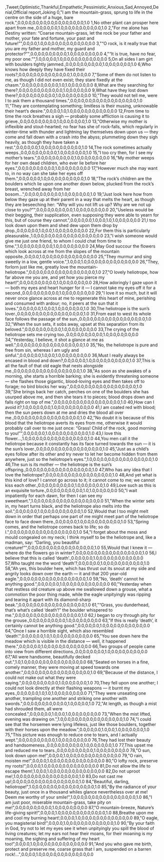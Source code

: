 ,Tweet,Optimistic,Thankful,Empathetic,Pessimistic,Anxious,Sad,Annoyed,Denial,Official report,Joking
0,"I am the mountain-grass, sprung to life in the centre on the side of a huge, bare rock.",0.0,0.0,0.0,0.0,0.0,0.0,0.0,0.0,0.0,1.0
1,No other plant can prosper here apart from me.,0.0,0.0,0.0,1.0,0.0,0.0,0.0,0.0,0.0,1.0
2,"For me alone has Destiny written: “Coarse mountain-grass, let the rock be your father and mother, your fate and fortune, your past and future!”",0.0,0.0,1.0,0.0,0.0,0.0,0.0,0.0,0.0,0.0
3,"“O rock, is it really true that you are my father and mother, my guard and protector?”",0.0,0.0,0.0,0.0,0.0,1.0,0.0,0.0,0.0,0.0
4,"“It is true, have no fear, my poor one.”",1.0,0.0,0.0,1.0,0.0,0.0,0.0,0.0,0.0,0.0
5,On all sides I am girt with boulders tightly jammed.,0.0,0.0,0.0,0.0,0.0,1.0,0.0,0.0,0.0,1.0
6,Who knows how deeply they have fixed their roots?,0.0,0.0,0.0,0.0,0.0,0.0,0.0,1.0,0.0,0.0
7,"Some of them do not listen to me, as though I did not even exist; they stare fixedly at the chasm.",0.0,0.0,0.0,0.0,0.0,1.0,1.0,0.0,0.0,0.0
8,What are they searching for there?,0.0,0.0,0.0,0.0,0.0,0.0,1.0,0.0,0.0,0.0
9,What have they lost down  there?,0.0,0.0,0.0,0.0,0.0,1.0,0.0,0.0,0.0,0.0
10,"They would not tell me, were I to ask them a thousand times.",0.0,0.0,0.0,0.0,0.0,0.0,0.0,0.0,0.0,1.0
11,"They are contemplating something; limitless is their musing, unknowable their heart’s desire.",0.0,0.0,1.0,1.0,0.0,0.0,0.0,0.0,0.0,0.0
12,From time to time the rock breathes a sigh — probably some affliction is causing it to grieve.,0.0,0.0,0.0,0.0,0.0,1.0,0.0,0.0,0.0,1.0
13,"Otherwise my mother is inflexible and stout-hearted; no fear has she of rock-falls, which regularly in winter-time with thunder and lightning lay themselves down upon us — they come and fall down with a crash into the abyss; plummeting down they sigh heavily, as though they have taken a rest.",0.0,0.0,0.0,1.0,0.0,0.0,0.0,0.0,0.0,1.0
14,The rock sometimes actually weeps.,0.0,0.0,0.0,0.0,0.0,1.0,0.0,0.0,0.0,1.0
15,"I too cry then, for I see my mother’s tears.",0.0,0.0,0.0,0.0,0.0,1.0,0.0,0.0,0.0,0.0
16,"My mother weeps for her own dead children, who ever lie before her eyes.",0.0,0.0,0.0,0.0,0.0,1.0,0.0,0.0,0.0,0.0
17,"However much she may want to, in no way can she take her eyes off them.",0.0,0.0,0.0,1.0,0.0,0.0,0.0,0.0,0.0,1.0
18,"The rock’s children are the boulders which lie upon one another down below, plucked from the rock’s breast, wrenched away from her bosom…",0.0,0.0,0.0,0.0,0.0,1.0,0.0,0.0,0.0,1.0
19,"Just look here how from below they gaze up at their parent in a way that melts the heart, as though they are beseeching her: “Why will you not lift us up? Why are we not up close to you?”",0.0,0.0,0.0,0.0,0.0,1.0,0.0,0.0,0.0,0.0
20,"Useless would be their begging, their supplication, even supposing they were able to yearn for this, but of course they cannot.",0.0,0.0,0.0,1.0,0.0,1.0,1.0,0.0,0.0,0.0
21,I too look down upon them and shed dew upon them drop by drop.,0.0,0.0,0.0,1.0,0.0,1.0,0.0,0.0,0.0,0.0
22,For them this is particularly pleasurable.,1.0,0.0,0.0,0.0,0.0,0.0,0.0,0.0,0.0,0.0
23,"I wish someone would give me just one friend, to whom I could chat from time to time.",1.0,0.0,0.0,0.0,0.0,1.0,0.0,0.0,0.0,0.0
24,May God succour the flowers which look across at me from the slopes of the mountain opposite.,0.0,0.0,1.0,0.0,0.0,0.0,0.0,0.0,0.0,0.0
25,"They murmur and sing sweetly in a low, gentle voice.",1.0,0.0,1.0,0.0,0.0,0.0,0.0,0.0,0.0,0.0
26,"They, forlorn just like me, greatly love the mountain-heliotrope.",0.0,0.0,0.0,0.0,0.0,0.0,0.0,0.0,0.0,1.0
27,"O lovely heliotrope, how far above me you are, and yet how you pierce my heart!",0.0,0.0,0.0,0.0,0.0,1.0,0.0,0.0,0.0,0.0
28,How adoringly I gaze upon it — both my eyes and heart hunger for it — I cannot take my eyes off it for a second.,0.0,0.0,0.0,0.0,0.0,1.0,0.0,0.0,0.0,0.0
29,"I love it so much, but it will never once glance across at me to regenerate this heart of mine, perishing and consumed with ardour; no, it peers at the sun that it loves.",0.0,0.0,0.0,1.0,0.0,1.0,0.0,0.0,0.0,1.0
30,The heliotrope is the sun’s lover.,0.0,0.0,0.0,0.0,0.0,0.0,0.0,0.0,0.0,1.0
31,From east to west its whole face follows the passage of the sun.,0.0,0.0,0.0,0.0,0.0,0.0,0.0,0.0,0.0,1.0
32,"When the sun sets, it sobs away, upset at this separation from its beloved.",0.0,0.0,0.0,0.0,0.0,1.0,0.0,0.0,0.0,0.0
33,The crying of the heliotrope sets me crying too.,0.0,0.0,0.0,0.0,0.0,1.0,0.0,0.0,0.0,0.0
34,"Yesterday, I believe, it shot a glance at me as well.",0.0,0.0,0.0,0.0,0.0,0.0,0.0,0.0,0.0,1.0
35,"No, the heliotrope is pure and free from sin, whereas I am ugly and sinful.",0.0,0.0,0.0,1.0,0.0,1.0,0.0,0.0,0.0,0.0
36,Must I really always be encased in blood and down?,0.0,0.0,0.0,1.0,0.0,0.0,0.0,0.0,0.0,1.0
37,This is all the fault of that old eagle that nests alongside me.,0.0,0.0,0.0,0.0,0.0,0.0,0.0,0.0,0.0,1.0
38,"As soon as she awakes of a morning, she starts a horrible barking; she is evidently threatening someone — she flashes those gigantic, blood-loving eyes and then takes off to forage; no bird blocks her way.",0.0,0.0,0.0,0.0,0.0,0.0,0.0,0.0,0.0,1.0
39,"She brings back her catch, perches on one of the boulders she has usurped above me, and then she tears it to pieces; blood drops down and falls right on top of me.",0.0,0.0,0.0,0.0,0.0,0.0,0.0,0.0,0.0,1.0
40,How can I avoid it?,1.0,0.0,0.0,0.0,1.0,0.0,0.0,0.0,0.0,0.0
41,I am coated red with blood; then the sun peers down at me and dries the blood all over me.,0.0,0.0,0.0,0.0,0.0,0.0,0.0,0.0,0.0,1.0
42,"No doubt it is because of this blood that the heliotrope averts its eyes from me, otherwise it would probably call over to me just once: “Grass! Child of the rock, good morning to you!”",0.0,0.0,0.0,1.0,0.0,0.0,0.0,0.0,0.0,1.0
43,I love this flower…,1.0,0.0,0.0,0.0,0.0,0.0,0.0,0.0,0.0,1.0
44,You men call it the heliotrope because it constantly has its face turned towards the sun — it is the sun’s lover.,0.0,0.0,0.0,0.0,0.0,0.0,0.0,0.0,0.0,1.0
45,"Just as a child’s eyes follow after its other and try never to let her become hidden from them anywhere, just so the heliotrope’s eyes.",1.0,0.0,0.0,0.0,0.0,0.0,0.0,0.0,0.0,1.0
46,The sun is its mother — the heliotrope is the sun’s offspring.,0.0,0.0,0.0,0.0,0.0,0.0,0.0,0.0,0.0,1.0
47,Who has any idea that I love the heliotrope?,0.0,0.0,0.0,0.0,0.0,0.0,0.0,0.0,0.0,1.0
48,And yet what is this kind of love? I cannot go across to it; it cannot come to me; we cannot kiss each other.,0.0,0.0,0.0,0.0,0.0,1.0,0.0,0.0,0.0,1.0
49,Love such as this is an exquisite torture.,0.0,0.0,0.0,0.0,0.0,1.0,1.0,0.0,0.0,0.0
50,"I wait impatiently for each dawn, for then I can see my sweetheart.",1.0,0.0,0.0,0.0,0.0,0.0,0.0,0.0,0.0,0.0
51,"When the winter sets in, my heart turns black, and the heliotrope also melts into the soil.",0.0,0.0,0.0,1.0,0.0,0.0,0.0,0.0,0.0,1.0
52,Would that I too might melt down in order that perhaps one part of me might meet part of the heliotrope face to face down there.,0.0,0.0,0.0,1.0,0.0,0.0,0.0,0.0,0.0,1.0
53,"Spring comes, and the heliotrope comes back to life; so do I.",0.0,0.0,0.0,0.0,0.0,0.0,0.0,0.0,0.0,1.0
54,"I forget about the moss and mould congealed on my neck; I think myself to be the heliotrope and, like a madman, say: “Darling, you beautiful creature!”",0.0,0.0,0.0,0.0,0.0,0.0,0.0,0.0,0.0,1.0
55,Would that I knew it — where do the flowers go in winter?,0.0,0.0,0.0,0.0,0.0,0.0,0.0,0.0,0.0,1.0
56,I believe that this is called ‘death’.,0.0,0.0,0.0,1.0,0.0,0.0,0.0,0.0,0.0,0.0
57,Who taught me the word ‘death’?,0.0,0.0,0.0,1.0,0.0,0.0,0.0,0.0,0.0,1.0
58,"Ah yes, this boulder here, which has thrust out its snout at my side and angrily looks down over the earth — it and that 200 year-old eagle.",0.0,0.0,0.0,0.0,0.0,0.0,0.0,0.0,0.0,1.0
59,"No, ‘death’ cannot he anything good.",0.0,0.0,0.0,1.0,0.0,0.0,0.0,0.0,0.0,0.0
60,"Yesterday when that restless old creature up above me swallowed down a grouse, what a commotion the poor thing made, while the eagle unpityingly was ripping and tearing it apart with its diamond-sharp beak.",0.0,0.0,0.0,0.0,0.0,0.0,0.0,0.0,0.0,1.0
61,"“Grass, you dunderhead, that’s what’s called ‘death’!” the boulder whispered to me.",0.0,0.0,0.0,0.0,0.0,0.0,0.0,0.0,0.0,1.0
62,I began to cry through pity for the grouse.,0.0,0.0,0.0,0.0,0.0,1.0,0.0,0.0,0.0,0.0
63,"If this is really ‘death’, it certainly cannot be anything good.",0.0,0.0,0.0,1.0,0.0,0.0,0.0,0.0,0.0,0.0
64,"Once I saw a horrible sight, which also resembled ‘death’.",0.0,0.0,0.0,1.0,1.0,0.0,0.0,0.0,0.0,0.0
65,"You see down here the meadow which is visible in the distance — well, it happened there.",0.0,0.0,0.0,1.0,0.0,0.0,0.0,0.0,0.0,0.0
66,Two groups of people came into view from different directions.,0.0,0.0,0.0,0.0,1.0,0.0,0.0,0.0,0.0,0.0
67,"All were handsome, beautifully decked out.",1.0,1.0,0.0,0.0,0.0,0.0,0.0,0.0,0.0,0.0
68,"Seated on horses in a fine, comely manner, they were moving at speed towards one another.",0.0,0.0,0.0,0.0,0.0,0.0,0.0,0.0,0.0,1.0
69,"Because of the distance, I could not make out what they were saying.",0.0,0.0,0.0,0.0,0.0,1.0,0.0,0.0,0.0,1.0
70,They fell upon one another; I could not look directly at their flashing weapons — it burnt my eyes.,0.0,0.0,0.0,1.0,1.0,1.0,0.0,0.0,0.0,0.0
71,"They were unseating one another, trampling one another and striking one another with swords.",0.0,0.0,0.0,0.0,0.0,0.0,1.0,0.0,0.0,1.0
72,"At length, as though a mist had shrouded them, all were concealed.",0.0,0.0,0.0,1.0,0.0,1.0,0.0,0.0,0.0,0.0
73,"When the mist lifted, evening was drawing on.",1.0,0.0,0.0,0.0,0.0,0.0,0.0,0.0,0.0,1.0
74,"I could see that the horsemen were lying lifeless, just like those boulders, together with their horses upon the meadow.",0.0,0.0,0.0,1.0,0.0,1.0,0.0,0.0,0.0,1.0
75,"This picture was enough to reduce one to tears, and I actually wept.",0.0,0.0,0.0,0.0,0.0,1.0,0.0,0.0,0.0,0.0
76,They had lost their beauty and handsomeness.,0.0,0.0,0.0,0.0,0.0,1.0,0.0,0.0,0.0,1.0
77,This upset me and reduced me to tears.,0.0,0.0,0.0,0.0,0.0,1.0,0.0,0.0,0.0,0.0
78,"O sun, look down upon me!",0.0,0.0,1.0,0.0,0.0,0.0,0.0,0.0,0.0,0.0
79,"O rain, moisten me!",0.0,0.0,1.0,0.0,0.0,0.0,0.0,0.0,0.0,0.0
80,"O lofty rock, preserve my roots!",0.0,0.0,1.0,0.0,0.0,0.0,0.0,0.0,0.0,0.0
81,Do not allow the life to escape them!,1.0,0.0,1.0,0.0,0.0,0.0,0.0,0.0,0.0,0.0
82,Do not uproot me!,1.0,0.0,0.0,0.0,0.0,0.0,0.0,0.0,0.0,1.0
83,Do not cast me up!,0.0,0.0,0.0,0.0,0.0,0.0,0.0,0.0,0.0,1.0
84,"Beautiful, darling, heliotrope!",1.0,0.0,0.0,0.0,0.0,0.0,0.0,0.0,0.0,1.0
85,"By the radiance of your beauty, just once in a thousand whiles glance nevertheless over at me! Deem me worthy of your smile!",1.0,0.0,0.0,0.0,0.0,0.0,0.0,0.0,0.0,1.0
86,"I am just poor, miserable mountain-grass, take pity on me!",0.0,0.0,0.0,0.0,0.0,1.0,0.0,0.0,0.0,0.0
87,"O mountain-breeze, Nature’s life-giving spirit!",0.0,0.0,1.0,0.0,0.0,0.0,0.0,0.0,0.0,1.0
88,Breathe upon me and cool my burning heart!,0.0,0.0,1.0,0.0,0.0,0.0,0.0,0.0,0.0,0.0
89,"O eagle, you magisterial bird!",0.0,0.0,1.0,0.0,0.0,0.0,0.0,0.0,0.0,1.0
90,"By your faith in God, try not to let my eyes see it when unpityingly you spill the blood of living creatures; let my ears not hear their moans, for their moaning is my moaning, the sighing and suffering of my heart too!",0.0,0.0,1.0,0.0,0.0,0.0,0.0,0.0,0.0,0.0
91,"And you who gave me birth, protect and preserve me, coarse grass that I am, suspended on a barren rock!...",0.0,0.0,1.0,0.0,0.0,0.0,0.0,0.0,0.0,0.0
